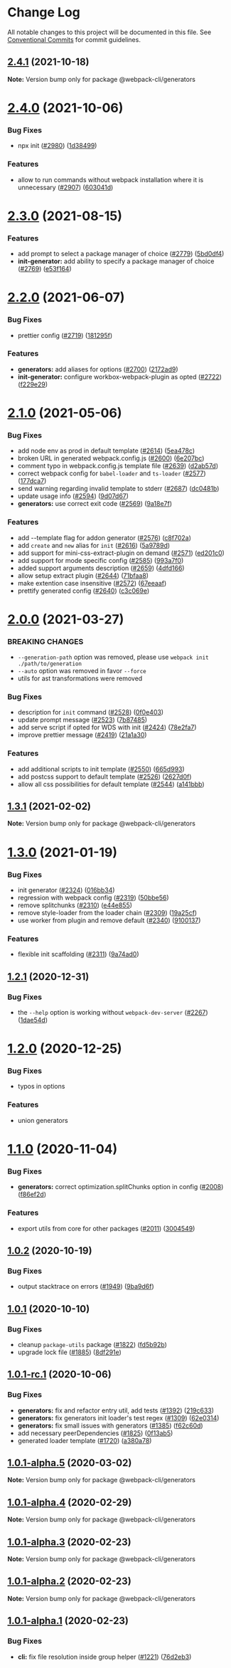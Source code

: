 # Change Log

All notable changes to this project will be documented in this file.
See [Conventional Commits](https://conventionalcommits.org) for commit guidelines.

## [2.4.1](https://github.com/webpack/webpack-cli/compare/@webpack-cli/generators@2.4.0...@webpack-cli/generators@2.4.1) (2021-10-18)

**Note:** Version bump only for package @webpack-cli/generators

# [2.4.0](https://github.com/webpack/webpack-cli/compare/@webpack-cli/generators@2.3.0...@webpack-cli/generators@2.4.0) (2021-10-06)

### Bug Fixes

- npx init ([#2980](https://github.com/webpack/webpack-cli/issues/2980)) ([1d38499](https://github.com/webpack/webpack-cli/commit/1d38499b4d0cee5bfb0c02c92e691aa6702b91cc))

### Features

- allow to run commands without webpack installation where it is unnecessary ([#2907](https://github.com/webpack/webpack-cli/issues/2907)) ([603041d](https://github.com/webpack/webpack-cli/commit/603041d7e6a9b764bd79d1a8effd22a3e0f019cb))

# [2.3.0](https://github.com/webpack/webpack-cli/compare/@webpack-cli/generators@2.2.0...@webpack-cli/generators@2.3.0) (2021-08-15)

### Features

- add prompt to select a package manager of choice ([#2779](https://github.com/webpack/webpack-cli/issues/2779)) ([5bd0df4](https://github.com/webpack/webpack-cli/commit/5bd0df42dea72203f3042405d6ff35b4422df763))
- **init-generator:** add ability to specify a package manager of choice ([#2769](https://github.com/webpack/webpack-cli/issues/2769)) ([e53f164](https://github.com/webpack/webpack-cli/commit/e53f1645c729c3bbcb27ffd41c999ed321f86f9d))

# [2.2.0](https://github.com/webpack/webpack-cli/compare/@webpack-cli/generators@2.1.0...@webpack-cli/generators@2.2.0) (2021-06-07)

### Bug Fixes

- prettier config ([#2719](https://github.com/webpack/webpack-cli/issues/2719)) ([181295f](https://github.com/webpack/webpack-cli/commit/181295fb1b1973c201c221813562219d85b845ae))

### Features

- **generators:** add aliases for options ([#2700](https://github.com/webpack/webpack-cli/issues/2700)) ([2172ad9](https://github.com/webpack/webpack-cli/commit/2172ad9f3e515b1b9a87558e80772bef1b6f42d6))
- **init-generator:** configure workbox-webpack-plugin as opted ([#2722](https://github.com/webpack/webpack-cli/issues/2722)) ([f229e29](https://github.com/webpack/webpack-cli/commit/f229e29ace0acf88dafef51d86c9671efff52c72))

# [2.1.0](https://github.com/webpack/webpack-cli/compare/@webpack-cli/generators@2.0.0...@webpack-cli/generators@2.1.0) (2021-05-06)

### Bug Fixes

- add node env as prod in default template ([#2614](https://github.com/webpack/webpack-cli/issues/2614)) ([5ea478c](https://github.com/webpack/webpack-cli/commit/5ea478ca9e8fda691e37fdd6d0ad8d1df074e224))
- broken URL in generated webpack.config.js ([#2600](https://github.com/webpack/webpack-cli/issues/2600)) ([6e207bc](https://github.com/webpack/webpack-cli/commit/6e207bc24886f7f8a87a19119924a682f66e575b))
- comment typo in webpack.config.js template file ([#2639](https://github.com/webpack/webpack-cli/issues/2639)) ([d2ab57d](https://github.com/webpack/webpack-cli/commit/d2ab57d2268d8cc8df628f35d75774c88330a5f8))
- correct webpack config for `babel-loader` and `ts-loader` ([#2577](https://github.com/webpack/webpack-cli/issues/2577)) ([177dca7](https://github.com/webpack/webpack-cli/commit/177dca7c20fff0708721426598fcd5a89384eb8e))
- send warning regarding invalid template to stderr ([#2687](https://github.com/webpack/webpack-cli/issues/2687)) ([dc0481b](https://github.com/webpack/webpack-cli/commit/dc0481becfde5553fa95a393d1167539b2e14ec2))
- update usage info ([#2594](https://github.com/webpack/webpack-cli/issues/2594)) ([9d07d67](https://github.com/webpack/webpack-cli/commit/9d07d67faf147cbaf0dddb95038403963e5f2afb))
- **generators:** use correct exit code ([#2569](https://github.com/webpack/webpack-cli/issues/2569)) ([9a18e7f](https://github.com/webpack/webpack-cli/commit/9a18e7f6cdf8524ecee3cfaf09595983eebf35b9))

### Features

- add --template flag for addon generator ([#2576](https://github.com/webpack/webpack-cli/issues/2576)) ([c8f702a](https://github.com/webpack/webpack-cli/commit/c8f702ac399252b8e5da899e6014a2832321caa3))
- add `create` and `new` alias for `init` ([#2616](https://github.com/webpack/webpack-cli/issues/2616)) ([5a9789d](https://github.com/webpack/webpack-cli/commit/5a9789db237b7696adfdc9826b0dda749fedfa9a))
- add support for mini-css-extract-plugin on demand ([#2571](https://github.com/webpack/webpack-cli/issues/2571)) ([ed201c0](https://github.com/webpack/webpack-cli/commit/ed201c0744d08dc376a234ddafe32f6b5fe60082))
- add support for mode specific config ([#2585](https://github.com/webpack/webpack-cli/issues/2585)) ([993a7f0](https://github.com/webpack/webpack-cli/commit/993a7f02ec1546a7aca1ee537366faa8ac18de84))
- added support arguments description ([#2659](https://github.com/webpack/webpack-cli/issues/2659)) ([4dfd166](https://github.com/webpack/webpack-cli/commit/4dfd166f757ce94130bf9b7580f2dbe2868b8f4f))
- allow setup extract plugin ([#2644](https://github.com/webpack/webpack-cli/issues/2644)) ([71bfaa8](https://github.com/webpack/webpack-cli/commit/71bfaa8ef5e9de4d4f0cbee4ba7e57a5b1b69d90))
- make extention case insensitive ([#2572](https://github.com/webpack/webpack-cli/issues/2572)) ([67eeaaf](https://github.com/webpack/webpack-cli/commit/67eeaaf66ed5b6b3b705c2b595e3923f2cb725e6))
- prettify generated config ([#2640](https://github.com/webpack/webpack-cli/issues/2640)) ([c3c069e](https://github.com/webpack/webpack-cli/commit/c3c069e1cc7958a6f7b5d4cdb74acb12bc25d8c7))

# [2.0.0](https://github.com/webpack/webpack-cli/compare/@webpack-cli/generators@1.3.1...@webpack-cli/generators@2.0.0) (2021-03-27)

### BREAKING CHANGES

- `--generation-path` option was removed, please use `webpack init ./path/to/generation`
- `--auto` option was removed in favor `--force`
- utils for ast transformations were removed

### Bug Fixes

- description for `init` command ([#2528](https://github.com/webpack/webpack-cli/issues/2528)) ([0f0e403](https://github.com/webpack/webpack-cli/commit/0f0e403464711d5c7ddfe9537e00969fb3474685))
- update prompt message ([#2523](https://github.com/webpack/webpack-cli/issues/2523)) ([7b87485](https://github.com/webpack/webpack-cli/commit/7b87485c6b161d472422e7f86680a7e221223ec1))
- add serve script if opted for WDS with init ([#2424](https://github.com/webpack/webpack-cli/issues/2424)) ([78e2fa7](https://github.com/webpack/webpack-cli/commit/78e2fa7036e123beefe2010e0a6cc10697d14c4d))
- improve prettier message ([#2419](https://github.com/webpack/webpack-cli/issues/2419)) ([21a1a30](https://github.com/webpack/webpack-cli/commit/21a1a30c687cd800396a1c13abefc57bf42886f3))

### Features

- add additional scripts to init template ([#2550](https://github.com/webpack/webpack-cli/issues/2550)) ([665d993](https://github.com/webpack/webpack-cli/commit/665d99378f272179e39236cb21773ef1b1907314))
- add postcss support to default template ([#2526](https://github.com/webpack/webpack-cli/issues/2526)) ([2627d0f](https://github.com/webpack/webpack-cli/commit/2627d0f9490be35f21ed0f55134d7851dd2e5cd0))
- allow all css possibilities for default template ([#2544](https://github.com/webpack/webpack-cli/issues/2544)) ([a141bbb](https://github.com/webpack/webpack-cli/commit/a141bbb1902ec9039d197f3b4b049e2e3eaff793))

## [1.3.1](https://github.com/webpack/webpack-cli/compare/@webpack-cli/generators@1.3.0...@webpack-cli/generators@1.3.1) (2021-02-02)

**Note:** Version bump only for package @webpack-cli/generators

# [1.3.0](https://github.com/webpack/webpack-cli/compare/@webpack-cli/generators@1.2.1...@webpack-cli/generators@1.3.0) (2021-01-19)

### Bug Fixes

- init generator ([#2324](https://github.com/webpack/webpack-cli/issues/2324)) ([016bb34](https://github.com/webpack/webpack-cli/commit/016bb348d7cc9cb299555ec8edd373130fb1b77c))
- regression with webpack config ([#2319](https://github.com/webpack/webpack-cli/issues/2319)) ([50bbe56](https://github.com/webpack/webpack-cli/commit/50bbe56c0ae9d72301c4ac51fdc2b04df7b66451))
- remove splitchunks ([#2310](https://github.com/webpack/webpack-cli/issues/2310)) ([e44e855](https://github.com/webpack/webpack-cli/commit/e44e855c7e302932a828fcedf7abfe205b47c716))
- remove style-loader from the loader chain ([#2309](https://github.com/webpack/webpack-cli/issues/2309)) ([19a25cf](https://github.com/webpack/webpack-cli/commit/19a25cf83dc2f680a5028f4b449d7f79895231f0))
- use worker from plugin and remove default ([#2340](https://github.com/webpack/webpack-cli/issues/2340)) ([9100137](https://github.com/webpack/webpack-cli/commit/9100137bc4e7d77915407aec554da25f0ae9e55c))

### Features

- flexible init scaffolding ([#2311](https://github.com/webpack/webpack-cli/issues/2311)) ([9a74ad0](https://github.com/webpack/webpack-cli/commit/9a74ad08b984325a63d953c685496e48700a2caf))

## [1.2.1](https://github.com/webpack/webpack-cli/compare/@webpack-cli/generators@1.2.0...@webpack-cli/generators@1.2.1) (2020-12-31)

### Bug Fixes

- the `--help` option is working without `webpack-dev-server` ([#2267](https://github.com/webpack/webpack-cli/issues/2267)) ([1dae54d](https://github.com/webpack/webpack-cli/commit/1dae54da94d3220437b9257efe512447023de1d3))

# [1.2.0](https://github.com/webpack/webpack-cli/compare/@webpack-cli/generators@1.1.0...@webpack-cli/generators@1.2.0) (2020-12-25)

### Bug Fixes

- typos in options

### Features

- union generators

# [1.1.0](https://github.com/webpack/webpack-cli/compare/@webpack-cli/generators@1.0.2...@webpack-cli/generators@1.1.0) (2020-11-04)

### Bug Fixes

- **generators:** correct optimization.splitChunks option in config ([#2008](https://github.com/webpack/webpack-cli/issues/2008)) ([f86ef2d](https://github.com/webpack/webpack-cli/commit/f86ef2d6c0a4cba3b2002baf32b78e06cbaafc4a))

### Features

- export utils from core for other packages ([#2011](https://github.com/webpack/webpack-cli/issues/2011)) ([3004549](https://github.com/webpack/webpack-cli/commit/3004549c06b3fe00708d8e1eecf42419e0f72f66))

## [1.0.2](https://github.com/webpack/webpack-cli/compare/@webpack-cli/generators@1.0.1...@webpack-cli/generators@1.0.2) (2020-10-19)

### Bug Fixes

- output stacktrace on errors ([#1949](https://github.com/webpack/webpack-cli/issues/1949)) ([9ba9d6f](https://github.com/webpack/webpack-cli/commit/9ba9d6f460fb25fb79d52f4360239b8c4b471451))

## [1.0.1](https://github.com/webpack/webpack-cli/compare/@webpack-cli/generators@1.0.1-rc.1...@webpack-cli/generators@1.0.1) (2020-10-10)

### Bug Fixes

- cleanup `package-utils` package ([#1822](https://github.com/webpack/webpack-cli/issues/1822)) ([fd5b92b](https://github.com/webpack/webpack-cli/commit/fd5b92b3cd40361daec5bf4486e455a41f4c9738))
- upgrade lock file ([#1885](https://github.com/webpack/webpack-cli/issues/1885)) ([8df291e](https://github.com/webpack/webpack-cli/commit/8df291eef0fad7c91d912b158b3c2915cddfacd1))

## [1.0.1-rc.1](https://github.com/webpack/webpack-cli/compare/@webpack-cli/generators@1.0.1-alpha.5...@webpack-cli/generators@1.0.1-rc.1) (2020-10-06)

### Bug Fixes

- **generators:** fix and refactor entry util, add tests ([#1392](https://github.com/webpack/webpack-cli/issues/1392)) ([219c633](https://github.com/webpack/webpack-cli/commit/219c633e284518fe9c638d26a49d79394f0b6d68))
- **generators:** fix generators init loader's test regex ([#1309](https://github.com/webpack/webpack-cli/issues/1309)) ([62e0314](https://github.com/webpack/webpack-cli/commit/62e03143ba3b8752665a5ff6ff134daadbe9c2bc))
- **generators:** fix small issues with generators ([#1385](https://github.com/webpack/webpack-cli/issues/1385)) ([f62c60d](https://github.com/webpack/webpack-cli/commit/f62c60d0a52fd6294ead8e0ee9310d017fe21807))
- add necessary peerDependencies ([#1825](https://github.com/webpack/webpack-cli/issues/1825)) ([0f13ab5](https://github.com/webpack/webpack-cli/commit/0f13ab5ddd9e28e5e7095721d086a58aebaf98a5))
- generated loader template ([#1720](https://github.com/webpack/webpack-cli/issues/1720)) ([a380a78](https://github.com/webpack/webpack-cli/commit/a380a785c296208af7017f547cd34cf72517f9da))

## [1.0.1-alpha.5](https://github.com/ematipico/webpack-cli/compare/@webpack-cli/generators@1.0.1-alpha.4...@webpack-cli/generators@1.0.1-alpha.5) (2020-03-02)

**Note:** Version bump only for package @webpack-cli/generators

## [1.0.1-alpha.4](https://github.com/ematipico/webpack-cli/compare/@webpack-cli/generators@1.0.1-alpha.3...@webpack-cli/generators@1.0.1-alpha.4) (2020-02-29)

**Note:** Version bump only for package @webpack-cli/generators

## [1.0.1-alpha.3](https://github.com/ematipico/webpack-cli/compare/@webpack-cli/generators@1.0.1-alpha.2...@webpack-cli/generators@1.0.1-alpha.3) (2020-02-23)

**Note:** Version bump only for package @webpack-cli/generators

## [1.0.1-alpha.2](https://github.com/webpack/webpack-cli/compare/@webpack-cli/generators@1.0.1-alpha.1...@webpack-cli/generators@1.0.1-alpha.2) (2020-02-23)

**Note:** Version bump only for package @webpack-cli/generators

## [1.0.1-alpha.1](https://github.com/webpack/webpack-cli/compare/@webpack-cli/generators@1.0.1-alpha.0...@webpack-cli/generators@1.0.1-alpha.1) (2020-02-23)

### Bug Fixes

- **cli:** fix file resolution inside group helper ([#1221](https://github.com/webpack/webpack-cli/issues/1221)) ([76d2eb3](https://github.com/webpack/webpack-cli/commit/76d2eb316ab154c19ebf639b7d6c82df76dc0695))
